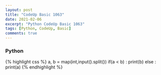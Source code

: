 ```yaml
---
layout: post
title: "CodeUp Basic 1063"
date: 2021-02-06
excerpt: "Python CodeUp Basic 1063"
tags: [Python, CodeUp, Basic]
comments: true
---
```


### Python
{% highlight css %}
a, b = map(int,input().split())
if(a < b) : print(b)
else : print(a)
{% endhighlight %}